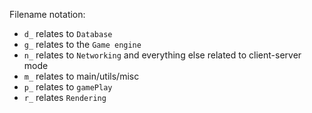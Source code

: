 Filename notation:

- `d_` relates to `Database`
- `g_` relates to the `Game engine`
- `n_` relates to `Networking` and everything else related to client-server mode
- `m_` relates to main/utils/misc
- `p_` relates to `gamePlay`
- `r_` relates `Rendering`

